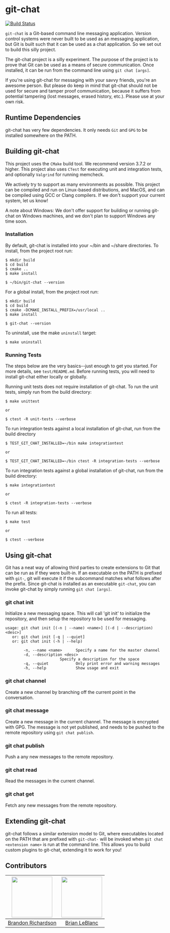 # git-chat
[![Build Status](https://travis-ci.com/brandon1024/gitchat.svg?token=zYgs3LGRABLGhdeJPft1&branch=master)](https://travis-ci.com/brandon1024/gitchat)

`git-chat` is a Git-based command line messaging application. Version control systems were never built to be used as an messaging application, but Git is built such that it can be used as a chat application. So we set out to build this silly project.

The git-chat project is a silly experiment. The purpose of the project is to prove that Git can be used as a means of secure communication. Once installed, it can be run from the command line using `git chat [args]`.

If you're using git-chat for messaging with your savvy friends, you're an awesome person. But please do keep in mind that git-chat should not be used for secure and tamper proof communication, because it suffers from potential tampering (lost messages, erased history, etc.). Please use at your own risk.

## Runtime Dependencies
git-chat has very few dependencies. It only needs `Git` and `GPG` to be installed somewhere on the PATH.

## Building git-chat
This project uses the `CMake` build tool. We recommend version 3.7.2 or higher. This project also uses `CTest` for executing unit and integration tests, and optionally `Valgrind` for running memcheck.

We actively try to support as many environments as possible. This project can be compiled and run on Linux-based distributions, and MacOS, and can be compiled using GCC or Clang compilers. If we don't support your current system, let us know!

A note about Windows: We don't offer support for building or running git-chat on Windows machines, and we don't plan to support Windows any time soon.

### Installation
By default, git-chat is installed into your ~/bin and ~/share directories. To install, from the project root run:
```
$ mkdir build
$ cd build
$ cmake ..
$ make install

$ ~/bin/git-chat --version
```

For a global install, from the project root run:
```
$ mkdir build
$ cd build
$ cmake -DCMAKE_INSTALL_PREFIX=/usr/local ..
$ make install

$ git-chat --version
```

To uninstall, use the make `uninstall` target:
```
$ make uninstall
```

### Running Tests
The steps below are the very basics--just enough to get you started. For more details, see `test/README.md`. Before running tests, you will need to install git-chat either locally or globally.

Running unit tests does not require installation of git-chat. To run the unit tests, simply run from the build directory:
```
$ make unittest

or

$ ctest -R unit-tests --verbose
```

To run integration tests against a local installation of git-chat, run from the build directory
```
$ TEST_GIT_CHAT_INSTALLED=~/bin make integrationtest

or

$ TEST_GIT_CHAT_INSTALLED=~/bin ctest -R integration-tests --verbose
```

To run integration tests against a global installation of git-chat, run from the build directory:
```
$ make integrationtest

or

$ ctest -R integration-tests --verbose
```

To run all tests:
```
$ make test

or

$ ctest --verbose
```

## Using git-chat
Git has a neat way of allowing third parties to create extensions to Git that can be run as if they were built-in. If an executable on the PATH is prefixed with `git-`, git will execute it if the subcommand matches what follows after the prefix. Since git-chat is installed as an executable `git-chat`, you can invoke git-chat by simply running `git chat [args]`.

### git chat init
Initialize a new messaging space. This will call 'git init' to initialize the repository, and then setup the repository to be used for messaging.

```
usage: git chat init [(-n | --name) <name>] [(-d | --description) <desc>]
   or: git chat init [-q | --quiet]
   or: git chat init (-h | --help)

        -n, --name <name>      Specify a name for the master channel
        -d, --description <desc>
                        Specify a description for the space
        -q, --quiet            Only print error and warning messages
        -h, --help             Show usage and exit
```

### git chat channel
Create a new channel by branching off the current point in the conversation.

### git chat message
Create a new message in the current channel. The message is encrypted with GPG. The message is not yet published, and needs to be pushed to the remote repository using `git chat publish`.

### git chat publish
Push a any new messages to the remote repository.

### git chat read
Read the messages in the current channel.

### git chat get
Fetch any new messages from the remote repository.

## Extending git-chat
git-chat follows a similar extension model to Git, where executables located on the PATH that are prefixed with `git-chat-` will be invoked when `git chat <extension name>` is run at the command line. This allows you to build custom plugins to git-chat, extending it to work for you!

## Contributors

|[<img src="https://avatars3.githubusercontent.com/u/22732449?v=3&s=460" width="128">](https://github.com/brandon1024)|[<img src="https://avatars1.githubusercontent.com/u/8900382?s=460&v=4" width="128">](https://github.com/omnibrian)
|:---:|:---:|
|[Brandon Richardson](https://github.com/brandon1024)| [Brian LeBlanc](https://github.com/omnibrian)